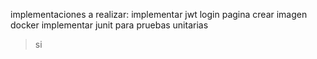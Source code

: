 implementaciones a realizar:
implementar jwt
login pagina
crear imagen docker
implementar junit para pruebas unitarias

>si
